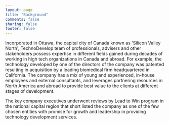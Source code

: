```yaml
---
layout: page
title: "Background"
comments: false
sharing: false
footer: false
---
```

<p>Incorporated in Ottawa, the capital city of Canada known as 'Silicon Valley North', TechnoDevelop team of professionals, advisers and other stakeholders possess expertise in different fields gained during decades of working in high tech organizations in Canada and abroad. For example, the technology developed by one of the directors of the company was patented resulting in acquisition by a leading biomedical firm headquartered in California. The company has a mix of young and experienced, in-house employees and external consultants, and leverages partnering resources in North America and abroad to provide best value to the clients at different stages of development.</p>
<p>The key company executives underwent reviews by Lead to Win program in the national capital region that short listed the company as one of the few chosen entities with promise for growth and leadership in providing technology development services.</p>